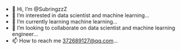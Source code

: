 - 👋 Hi, I’m @SubringzzZ
- 👀 I’m interested in data scientist and machine learning...
- 🌱 I’m currently learning machine learning...
- 💞️ I’m looking to collaborate on data scientist and machine learning engineer...
- 📫 How to reach me  372689127@qq.com...

<!---
SubringzzZ/SubringzzZ is a ✨ special ✨ repository because its `README.md` (this file) appears on your GitHub profile.
You can click the Preview link to take a look at your changes.
--->
